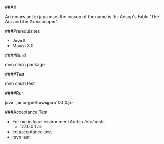 ##Ari

Ari means ant in japanese, the reason of the name is the Aesop's Fable 'The Ant and the Grasshopper'.


###Prerequisites

 * Java 8
 * Maven 3.0

####Build

mvn clean package

####Test

mvn clean test

####Run

java -jar target/kuwagara-0.1.0.jar

###Acceptance Test

* For run in local environment Add in /etc/hosts
  * 127.0.0.1  ari
* cd acceptance-test
* mvn test